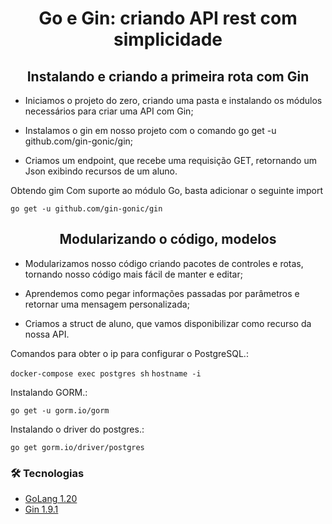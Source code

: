 <h1 align="center">
Go e Gin: criando API rest com simplicidade
</h1>

<h2 align="center">
Instalando e criando a primeira rota com Gin
</h2>

* Iniciamos o projeto do zero, criando uma pasta e instalando os módulos necessários para criar uma API com Gin;

* Instalamos o gin em nosso projeto com o comando go get -u github.com/gin-gonic/gin;

* Criamos um endpoint, que recebe uma requisição GET, retornando um Json exibindo recursos de um aluno.

Obtendo gim
Com suporte ao módulo Go, basta adicionar o seguinte import

```go get -u github.com/gin-gonic/gin```

<h2 align="center">
Modularizando o código, modelos
</h2>

* Modularizamos nosso código criando pacotes de controles e rotas, tornando nosso código mais fácil de manter e editar;

* Aprendemos como pegar informações passadas por parâmetros e retornar uma mensagem personalizada;

* Criamos a struct de aluno, que vamos disponibilizar como recurso da nossa API.

Comandos para obter o ip para configurar o PostgreSQL.:

```docker-compose exec postgres sh```
```hostname -i``` 

Instalando GORM.:

```go get -u gorm.io/gorm```

Instalando o driver do postgres.:

```go get gorm.io/driver/postgres```

### 🛠 Tecnologias

- [GoLang 1.20](https://go.dev/)
- [Gin 1.9.1](https://github.com/gin-gonic/gin)